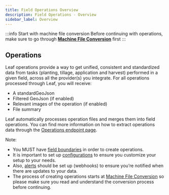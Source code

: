 ```yaml
---
title: Field Operations Overview
description: Field Operations - Overview
sidebar_label: Overview
---
```



<!-- the following links are referenced throughout this document -->
[1]: https://docs.withleaf.io/docs/machine_file_conversion_overview
[2]: https://docs.withleaf.io/docs/operations_endpoints
[3]: https://docs.withleaf.io/docs/field_boundary_management_overview
[4]: https://docs.withleaf.io/docs/configurations_overview
[5]: https://docs.withleaf.io/docs/alerts_overview

:::info Start with machine file conversion
Before continuing with operations, make sure to go through **[Machine File Conversion][1]** first
:::

## Operations
Leaf operations provide a way to get unified, consistent and standardized data from tasks (planting, tillage, application and harvest) performed in a given field, across all the provider(s) you integrate.  For all operations processed through Leaf, you will receive:
- A standardGeoJson
- Filtered GeoJson (if enabled)
- Relevant images of the operation (if enabled)
- File summary


Leaf automatically processes operation files and merges them into field operations. You can find more information on how to extract operations data through the [Operations endpoint page][2].

Note: 
- You MUST have [field boundaries][3] in order to create operations.
- It is important to set up [configurations][4] to ensure you customize your setup to your needs.
- Also, [alerts][5] should be set up (webhooks) to ensure you’re notified when there are updates to your data. 
- The process of creating operations starts at [Machine File Conversion][1] so please make sure you read and understand the conversion process before continuing.
